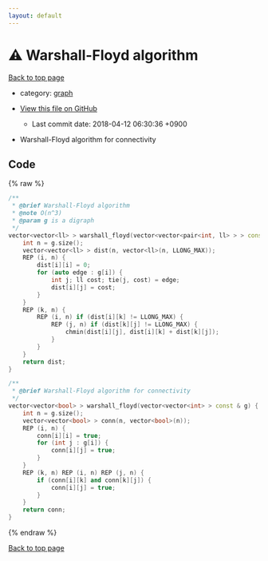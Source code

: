 ```yaml
---
layout: default
---
```


<!-- mathjax config similar to math.stackexchange -->
<script type="text/javascript" async
  src="https://cdnjs.cloudflare.com/ajax/libs/mathjax/2.7.5/MathJax.js?config=TeX-MML-AM_CHTML">
</script>
<script type="text/x-mathjax-config">
  MathJax.Hub.Config({
    TeX: { equationNumbers: { autoNumber: "AMS" }},
    tex2jax: {
      inlineMath: [ ['$','$'] ],
      processEscapes: true
    },
    "HTML-CSS": { matchFontHeight: false },
    displayAlign: "left",
    displayIndent: "2em"
  });
</script>

<script type="text/javascript" src="https://cdnjs.cloudflare.com/ajax/libs/jquery/3.4.1/jquery.min.js"></script>
<script src="https://cdn.jsdelivr.net/npm/jquery-balloon-js@1.1.2/jquery.balloon.min.js" integrity="sha256-ZEYs9VrgAeNuPvs15E39OsyOJaIkXEEt10fzxJ20+2I=" crossorigin="anonymous"></script>
<script type="text/javascript" src="../../assets/js/copy-button.js"></script>
<link rel="stylesheet" href="../../assets/css/copy-button.css" />


# :warning: Warshall-Floyd algorithm
<a href="../../index.html">Back to top page</a>

* category: <a href="../../index.html#f8b0b924ebd7046dbfa85a856e4682c8">graph</a>
* <a href="{{ site.github.repository_url }}/blob/master/graph/warshall-floyd.inc.cpp">View this file on GitHub</a>
    - Last commit date: 2018-04-12 06:30:36 +0900


* Warshall-Floyd algorithm for connectivity


## Code
{% raw %}
```cpp
/**
 * @brief Warshall-Floyd algorithm
 * @note O(n^3)
 * @param g is a digraph
 */
vector<vector<ll> > warshall_floyd(vector<vector<pair<int, ll> > > const & g) {
    int n = g.size();
    vector<vector<ll> > dist(n, vector<ll>(n, LLONG_MAX));
    REP (i, n) {
        dist[i][i] = 0;
        for (auto edge : g[i]) {
            int j; ll cost; tie(j, cost) = edge;
            dist[i][j] = cost;
        }
    }
    REP (k, n) {
        REP (i, n) if (dist[i][k] != LLONG_MAX) {
            REP (j, n) if (dist[k][j] != LLONG_MAX) {
                chmin(dist[i][j], dist[i][k] + dist[k][j]);
            }
        }
    }
    return dist;
}

/**
 * @brief Warshall-Floyd algorithm for connectivity
 */
vector<vector<bool> > warshall_floyd(vector<vector<int> > const & g) {
    int n = g.size();
    vector<vector<bool> > conn(n, vector<bool>(n));
    REP (i, n) {
        conn[i][i] = true;
        for (int j : g[i]) {
            conn[i][j] = true;
        }
    }
    REP (k, n) REP (i, n) REP (j, n) {
        if (conn[i][k] and conn[k][j]) {
            conn[i][j] = true;
        }
    }
    return conn;
}

```
{% endraw %}

<a href="../../index.html">Back to top page</a>

